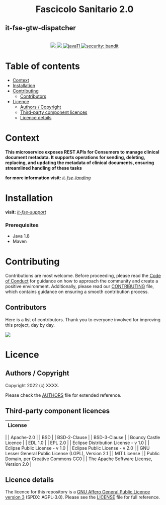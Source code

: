 <h1 align="center">Fascicolo Sanitario 2.0</h1>
<h2 align="left">it-fse-gtw-dispatcher</h2>

<br />
<div align="center">
    <!-- CoC -->
    <a href="CODE_OF_CONDUCT.md">
      <img src="https://img.shields.io/badge/Contributor%20Covenant-v2.0%20adopted-ff69b4.svg" />
    </a>
    <a href="CODE_OF_CONDUCT.md">
      <img src="https://img.shields.io/badge/badge-green.svg" />
    </a>
    <a href="/">
      <img alt="java11"
      src="https://img.shields.io/badge/badge-red.svg">
    </a>
    <a href="/">
      <img alt="security: bandit"
      src="https://img.shields.io/badge/badge-yellow.svg">
    </a>
</div>


# Table of contents

- [Context](#context)
- [Installation](#installation)
- [Contributing](#contributing)
  - [Contributors](#contributors)
- [Licence](#licence)
  - [Authors / Copyright](#authors--copyright)
  - [Third-party component licences](#third-party-component-licences)
  - [Licence details](#licence-details)


# Context

**This microservice exposes REST APIs for Consumers to manage clinical document metadata. It supports operations for sending, deleting, replacing, and updating the metadata of clinical documents, ensuring streamlined handling of these tasks**

**for more information visit:** [*it-fse-landing*](https://github.com/ministero-salute/it-fse-landing)


# Installation
**visit:** [*it-fse-support*](https://github.com/ministero-salute/it-fse-support)

### Prerequisites
- Java 1.8
- Maven

# Contributing
Contributions are most welcome. Before proceeding, please read the [Code of Conduct](./CODE_OF_CONDUCT.md) for guidance on how to approach the community and create a positive environment. Additionally, please read our [CONTRIBUTING](./CONTRIBUTING.md) file, which contains guidance on ensuring a smooth contribution process.

## Contributors
Here is a list of contributors. Thank you to everyone involved for improving this project, day by day.

<a href="https://github.com/ministero-salute/XXXX">
  <img
  src="https://contributors-img.web.app/image?repo=ministero-salute/XXXX"
  />
</a>

# Licence

## Authors / Copyright

Copyright 2022 (c) XXXX.

Please check the [AUTHORS](AUTHORS) file for extended reference.

## Third-party component licences
| License |
|-------|
 |
| Apache-2.0 |
| BSD |
| BSD-2-Clause |
| BSD-3-Clause |
| Bouncy Castle Licence |
| EDL 1.0 |
| EPL 2.0 |
| Eclipse Distribution License - v 1.0 |
| Eclipse Public License - v 1.0 |
| Eclipse Public License - v 2.0 |
| GNU Lesser General Public License (LGPL), Version 2.1 |
| MIT License |
| Public Domain, per Creative Commons CC0 |
| The Apache Software License, Version 2.0 |

## Licence details

The licence for this repository is a [GNU Affero General Public Licence version 3](https://www.gnu.org/licenses/agpl-3.0.html) (SPDX: AGPL-3.0). Please see the [LICENSE](LICENSE) file for full reference.
